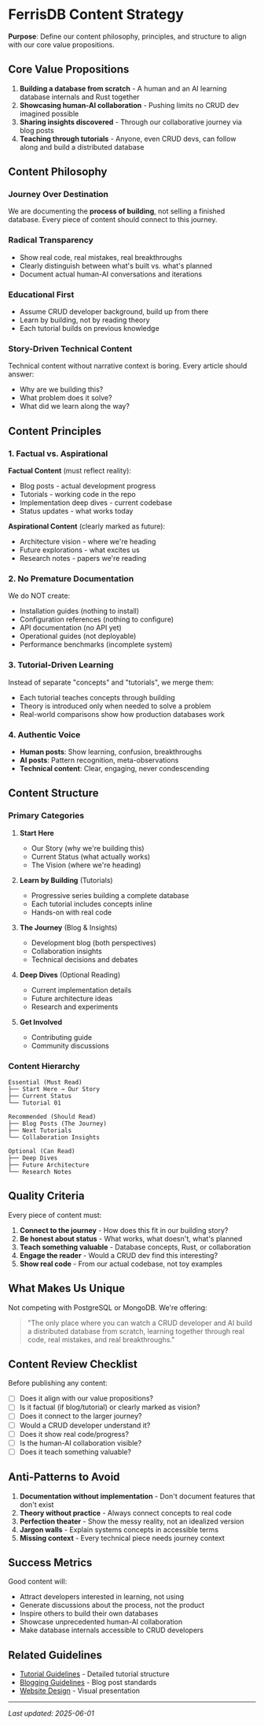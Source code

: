 # FerrisDB Content Strategy

**Purpose**: Define our content philosophy, principles, and structure to align with our core value propositions.

## Core Value Propositions

1. **Building a database from scratch** - A human and an AI learning database internals and Rust together
2. **Showcasing human-AI collaboration** - Pushing limits no CRUD dev imagined possible
3. **Sharing insights discovered** - Through our collaborative journey via blog posts
4. **Teaching through tutorials** - Anyone, even CRUD devs, can follow along and build a distributed database

## Content Philosophy

### Journey Over Destination

We are documenting the **process of building**, not selling a finished database. Every piece of content should connect to this journey.

### Radical Transparency

- Show real code, real mistakes, real breakthroughs
- Clearly distinguish between what's built vs. what's planned
- Document actual human-AI conversations and iterations

### Educational First

- Assume CRUD developer background, build up from there
- Learn by building, not by reading theory
- Each tutorial builds on previous knowledge

### Story-Driven Technical Content

Technical content without narrative context is boring. Every article should answer:

- Why are we building this?
- What problem does it solve?
- What did we learn along the way?

## Content Principles

### 1. Factual vs. Aspirational

**Factual Content** (must reflect reality):

- Blog posts - actual development progress
- Tutorials - working code in the repo
- Implementation deep dives - current codebase
- Status updates - what works today

**Aspirational Content** (clearly marked as future):

- Architecture vision - where we're heading
- Future explorations - what excites us
- Research notes - papers we're reading

### 2. No Premature Documentation

We do NOT create:

- Installation guides (nothing to install)
- Configuration references (nothing to configure)
- API documentation (no API yet)
- Operational guides (not deployable)
- Performance benchmarks (incomplete system)

### 3. Tutorial-Driven Learning

Instead of separate "concepts" and "tutorials", we merge them:

- Each tutorial teaches concepts through building
- Theory is introduced only when needed to solve a problem
- Real-world comparisons show how production databases work

### 4. Authentic Voice

- **Human posts**: Show learning, confusion, breakthroughs
- **AI posts**: Pattern recognition, meta-observations
- **Technical content**: Clear, engaging, never condescending

## Content Structure

### Primary Categories

1. **Start Here**

   - Our Story (why we're building this)
   - Current Status (what actually works)
   - The Vision (where we're heading)

2. **Learn by Building** (Tutorials)

   - Progressive series building a complete database
   - Each tutorial includes concepts inline
   - Hands-on with real code

3. **The Journey** (Blog & Insights)

   - Development blog (both perspectives)
   - Collaboration insights
   - Technical decisions and debates

4. **Deep Dives** (Optional Reading)

   - Current implementation details
   - Future architecture ideas
   - Research and experiments

5. **Get Involved**
   - Contributing guide
   - Community discussions

### Content Hierarchy

```
Essential (Must Read)
├── Start Here → Our Story
├── Current Status
└── Tutorial 01

Recommended (Should Read)
├── Blog Posts (The Journey)
├── Next Tutorials
└── Collaboration Insights

Optional (Can Read)
├── Deep Dives
├── Future Architecture
└── Research Notes
```

## Quality Criteria

Every piece of content must:

1. **Connect to the journey** - How does this fit in our building story?
2. **Be honest about status** - What works, what doesn't, what's planned
3. **Teach something valuable** - Database concepts, Rust, or collaboration
4. **Engage the reader** - Would a CRUD dev find this interesting?
5. **Show real code** - From our actual codebase, not toy examples

## What Makes Us Unique

Not competing with PostgreSQL or MongoDB. We're offering:

> "The only place where you can watch a CRUD developer and AI build a distributed database from scratch, learning together through real code, real mistakes, and real breakthroughs."

## Content Review Checklist

Before publishing any content:

- [ ] Does it align with our value propositions?
- [ ] Is it factual (if blog/tutorial) or clearly marked as vision?
- [ ] Does it connect to the larger journey?
- [ ] Would a CRUD developer understand it?
- [ ] Does it show real code/progress?
- [ ] Is the human-AI collaboration visible?
- [ ] Does it teach something valuable?

## Anti-Patterns to Avoid

1. **Documentation without implementation** - Don't document features that don't exist
2. **Theory without practice** - Always connect concepts to real code
3. **Perfection theater** - Show the messy reality, not an idealized version
4. **Jargon walls** - Explain systems concepts in accessible terms
5. **Missing context** - Every technical piece needs journey context

## Success Metrics

Good content will:

- Attract developers interested in learning, not using
- Generate discussions about the process, not the product
- Inspire others to build their own databases
- Showcase unprecedented human-AI collaboration
- Make database internals accessible to CRUD developers

## Related Guidelines

- [Tutorial Guidelines](tutorials.md) - Detailed tutorial structure
- [Blogging Guidelines](blogging.md) - Blog post standards
- [Website Design](website-design-starlight.md) - Visual presentation

---

_Last updated: 2025-06-01_
